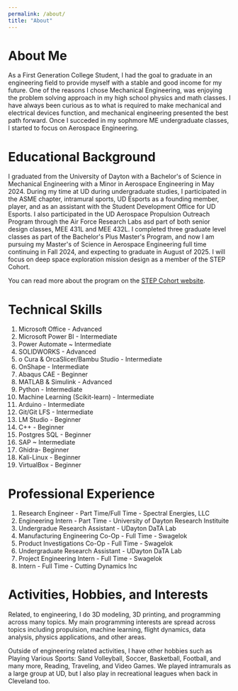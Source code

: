 ```yaml
---
permalink: /about/
title: "About"
---
```


<h1>About Me</h1>
<p> As a First Generation College Student, I had the goal to graduate in an engineering field to provide myself with a stable and good income for my future. One of the reasons I chose Mechanical Engineering, was enjoying the problem solving approach in my high school physics and math classes. I have always been curious as to what is required to make mechanical and electrical devices function, and mechanical engineering presented the best path forward. Once I succeded in my sophmore ME undergraduate classes, I started to focus on Aerospace Engineering. 
</p>

<h1>Educational Background</h1>
<p>I graduated from the University of Dayton with a Bachelor's of Science in Mechanical Engineering with a Minor in Aerospace Engineering in May 2024. During my time at UD during undergraduate studies, I participated in the ASME chapter, intramural sports, UD Esports as a founding member, player, and as an assistant with the Student Development Office for UD Esports. I also participated in the UD Aerospace Propulsion Outreach Program through the Air Force Research Labs asd part of both senior design classes, MEE 431L and MEE 432L. I completed three graduate level classes as part of the Bachelor's Plus Master's Program, and now I am pursuing my Master's of Science in Aerospace Engineering full time continuing in Fall 2024, and expecting to graduate in August of 2025. I will focus on deep space exploration mission design as a member of the STEP Cohort. 
</p>

You can read more about the program on the [STEP Cohort website](https://udayton.edu/engineering/graduate/step.php).

<h1>Technical Skills</h1>
<p>
    <ol>
         <li>Microsoft Office - Advanced</li>
         <li>Microsoft Power BI - Intermediate</li>
         <li>Power Automate ~ Intermediate</li>
         <li>SOLIDWORKS - Advanced</li>
         <li>o	Cura & OrcaSlicer/Bambu Studio - Intermediate</li>
         <li>OnShape - Intermediate</li>
         <li>Abaqus CAE - Beginner</li>
         <li>MATLAB & Simulink - Advanced </li>
         <li>Python - Intermediate</li>
         <li>Machine Learning (Scikit-learn) - Intermediate</li>
         <li>Arduino - Intermediate</li>
         <li>Git/Git LFS - Intermediate</li>
         <li>LM Studio - Beginner</li>
         <li>C++ - Beginner</li>
         <li>Postgres SQL - Beginner</li>
         <li>SAP ~ Intermediate</li>
         <li>Ghidra- Beginner</li>
         <li>Kali-Linux - Beginner</li>
         <li>VirtualBox - Beginner</li>
    </ol>
</p>

<h1>Professional Experience</h1>
<p>
    <ol>
         <li>Research Engineer -  Part Time/Full Time - Spectral Energies, LLC</li>
         <li>Engineering Intern - Part Time - University of Dayton Research Instituite</li>
         <li>Undergradue Research Assistant - UDayton DaTA Lab </li>
         <li>Manufacturing Engineering Co-Op - Full Time - Swagelok</li>
         <li>Product Investigations Co-Op - Full Time - Swagelok</li>
         <li>Undergraduate Research Assistant - UDayton DaTA Lab </li>
         <li>Project Engineering Intern - Full Time - Swagelok</li>
         <li>Intern - Full Time - Cutting Dynamics Inc</li>
    </ol>
</p>

<h1>Activities, Hobbies, and Interests</h1>
<p>
Related, to engineering, I do 3D modeling, 3D printing, and programming across many topics. My main programming interests are spread across topics including propulsion, machine learning, flight dynamics, data analysis, physics applications, and other areas. 
</p>
<p>
Outside of engineering related activities, I have other hobbies such as Playing Various Sports: Sand Volleyball, Soccer, Basketball, Football, and many more, Reading, Traveling, and Video Games. We played intramurals as a large group at UD, but I also play in recreational leagues when back in Cleveland too. 
</p>



